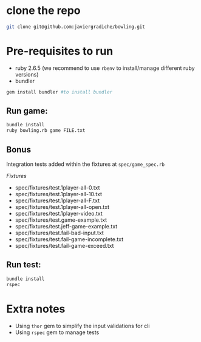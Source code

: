

# clone the repo
```bash
git clone git@github.com:javiergradiche/bowling.git  
```

# Pre-requisites to run
* ruby 2.6.5 (we recommend to use `rbenv` to install/manage different ruby versions)
* bundler
```bash
gem install bundler #to install bundler
```

## Run game:  
```bash
bundle install
ruby bowling.rb game FILE.txt
```

## Bonus
Integration tests added within the fixtures at 
`spec/game_spec.rb`

*Fixtures*

* spec/fixtures/test.1player-all-0.txt
* spec/fixtures/test.1player-all-10.txt
* spec/fixtures/test.1player-all-F.txt
* spec/fixtures/test.1player-all-open.txt
* spec/fixtures/test.1player-video.txt
* spec/fixtures/test.game-example.txt
* spec/fixtures/test.jeff-game-example.txt
* spec/fixtures/test.fail-bad-input.txt
* spec/fixtures/test.fail-game-incomplete.txt
* spec/fixtures/test.fail-game-exceed.txt

## Run test:
```bash
bundle install
rspec
```

# Extra notes
* Using `thor` gem to simplify the input validations for cli
* Using `rspec` gem to manage tests